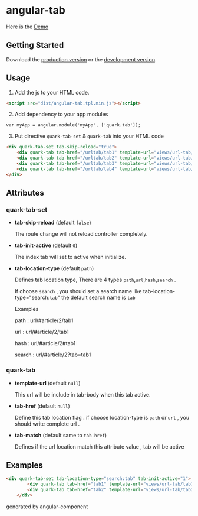 # angular-tab

Here is the [Demo][demo]

[demo]: http://ariesjia.github.io/angular-tab/demo/

## Getting Started

Download the [production version][min] or the [development version][max].


[min]: https://raw.github.com/ariesjia/angular-tab/master/dist/angular-tab.tpl.min.js
[max]: https://raw.github.com/ariesjia/angular-tab/master/dist/angular-tab.tpl.js


## Usage

1. Add the js to your HTML code.

```html
<script src="dist/angular-tab.tpl.min.js"></script>
```
2. Add dependency to your app modules
```script
var myApp = angular.module('myApp', ['quark.tab']);
```

3. Put directive `quark-tab-set` & `quark-tab`  into your HTML code
```html
<div quark-tab-set tab-skip-reload="true">
	<div quark-tab tab-href="/urltab/tab1" template-url="views/url-tab/tab1.html">TAB1</div>
    <div quark-tab tab-href="/urltab/tab2" template-url="views/url-tab/tab2.html">TAB2</div>
    <div quark-tab tab-href="/urltab/tab3" template-url="views/url-tab/tab3.html">TAB3</div>
	<div quark-tab tab-href="/urltab/tab4" template-url="views/url-tab/tab4.html">TAB4</div>
</div>
```

## Attributes

### quark-tab-set

- **tab-skip-reload** (default `false`)

  The route change will not reload controller completely.

- **tab-init-active** (default `0`)

  The index tab will set to active when initialize.

- **tab-location-type** (default `path`)
  
  Defines tab location type, There are 4 types `path`,`url`,`hash`,`search` .
  
  If choose `search` , you should set a search name like tab-location-type="search:`tab`"  the default search name is `tab`
  
  Examples
  
  path :    url/#article/2/tab1
  
  url :     url/#article/2/tab1
  
  hash :    url/#article/2#tab1
  
  search :  url/#article/2?tab=tab1
  

### quark-tab

- **template-url** (default `null`)

	This url will be include in tab-body when this tab active.

- **tab-href** (default `null`)
  
  Define this tab location flag . if choose location-type is `path` or `url` , you should write complete url .

- **tab-match** (default same to `tab-href`)
  
  Defines if the url location match this attribute value , tab will be active

## Examples
```html
<div quark-tab-set tab-location-type="search:tab" tab-init-active="1">
        <div quark-tab tab-href="tab1" template-url="views/url-tab/tab1.html">TAB1</div>
        <div quark-tab tab-href="tab2" template-url="views/url-tab/tab2.html">TAB2</div>
    </div>
```


generated by angular-component

